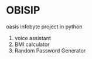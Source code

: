 # OBISIP
oasis infobyte project in python
1. voice assistant
2. BMI calculator
3. Random Password Generator
